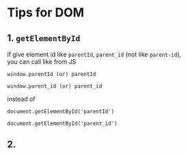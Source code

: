 # Tips for DOM

## 1. `getElementById`
if give element id like `parentId`, `parent_id` (not like `parent-id`),  
you can call like from JS
```
window.parentId (or) parentId

window.parent_id (or) parent_id
```
instead of
```
document.getElementById('parentId')

document.getElementById('parent_id')
```

## 2.
